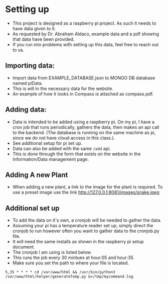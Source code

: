 # Setting up
- This project is designed as a raspberry pi project. As such it needs to have data given to it.
- As requested by Dr. Abraham Aldaco, example data and a pdf showing that data have been provided.
- If you run into problems with setting up this data, feel free to reach out to us. 


## Importing data:
- Import data from EXAMPLE_DATABASE.json to MONGO DB database named piData.
- This is will in the necessary data for the website. 
- An example of how it looks in Compass is attached as compass.pdf.


## Adding data: 
- Data is intended to be added using a raspberry pi. On my pi, I have a cron job that runs periodically, gathers the data,
then makes an api call to the backend. (The database is running on the same machine as pi, since we do not have
cloud access in this class.).
- See additional setup for pi set up.
- Data can also be added with the same `/add` api.
- This is done through the form that exists on the website in the Information/Data management page.

## Adding A new Plant
- When adding a new plant, a link to the image for the plant is required. To use a preset image use the link http://127.0.0.1:8081/images/snake.jpeg

## Additional set up
- To add the data on it's own, a cronjob will be needed to gather the data. 
- Assuming your pi has a temperature reader set up, simply direct the cronjob to run however often you want to gather data to the cronjob.py file.
- It will need the same installs as shown in the raspberry pi setup document.
- The cronjob I am using is listed below.
- This runs the job every 30 mintues at hour:05 and hour:35.
- Make sure you set the path to where your file is located.

```cron
5,35 * * * * cd /var/www/html && /usr/bin/python3 /var/www/html/helper/generateTemp.py &>/tmp/mycommand.log

```
